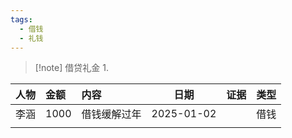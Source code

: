 ```yaml
---
tags:
  - 借钱
  - 礼钱
---
```

> [!note] 借贷礼金
> 1. 

| 人物  | 金额   | 内容     | 日期         | 证据  | 类型  |
| :-- | :--- | :----- | ---------- | --- | --- |
| 李涵  | 1000 | 借钱缓解过年 | 2025-01-02 |     | 借钱  |
|     |      |        |            |     |     |
